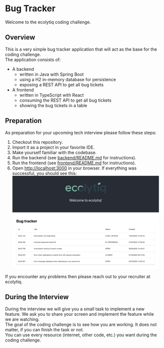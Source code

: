 # Bug Tracker

Welcome to the ecolytiq coding challenge.

## Overview

This is a very simple bug tracker application that will act as the base for the coding challenge.\
The application consists of:
* A backend
  * written in Java with Spring Boot
  * using a H2 in-memory database for persistence
  * exposing a REST API to get all bug tickets
* A frontend
  * written in TypeScript with React
  * consuming the REST API to get all bug tickets
  * showing the bug tickets in a table

## Preparation

As preparation for your upcoming tech interview please follow these steps:
1. Checkout this repository.
2. Import it as a project in your favorite IDE.
3. Make yourself familiar with the codebase.
4. Run the backend (see [backend/README.md](backend%2FREADME.md) for instructions).
5. Run the frontend (see [frontend/README.md](frontend%2FREADME.md) for instructions).
6. Open [http://localhost:3000](http://localhost:3000) in your browser. If everything was successful, you should see
this: ![running_application.png](running_application.png)

If you encounter any problems then please reach out to your recruiter at ecolytiq.

## During the Interview

During the interview we will give you a small task to implement a new feature. We ask you to share your screen and
implement the feature while we are watching.\
The goal of the coding challenge is to see how you are working. It does not matter, if you can finish the task or not.\
You can use every resource (internet, other code, etc.) you want during the coding challenge.